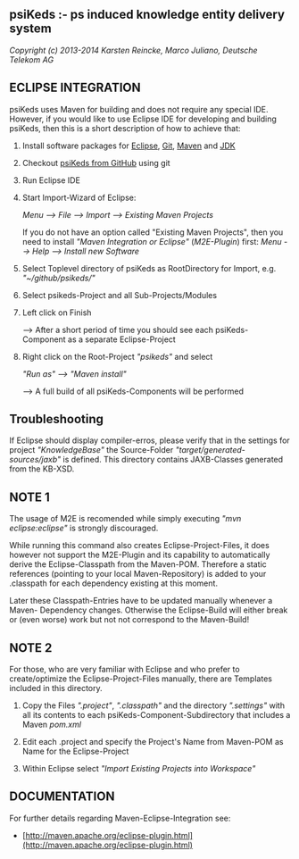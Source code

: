psiKeds :- ps induced knowledge entity delivery system
------------------------------------------------------

*Copyright (c) 2013-2014 Karsten Reincke, Marco Juliano, Deutsche Telekom AG*

ECLIPSE INTEGRATION
-------------------
psiKeds uses Maven for building and does not require any special IDE. However,
if you would like to use Eclipse IDE for developing and building psiKeds, then
this is a short description of how to achieve that:

1. Install software packages for [Eclipse](http://www.eclipse.org/downloads/), [Git](http://git-scm.com/downloads), [Maven](http://maven.apache.org/download.cgi) and [JDK](http://www.oracle.com/technetwork/java/javase/downloads/index.html)

2. Checkout [psiKeds from GitHub](https://github.com/dtag-dbu/psikeds.git) using git

3. Run Eclipse IDE

4. Start Import-Wizard of Eclipse:

   *Menu --> File --> Import --> Existing Maven Projects*

   If you do not have an option called "Existing Maven Projects", then you
   need to install *"Maven Integration or Eclipse"* (*M2E-Plugin*) first:
   *Menu --> Help --> Install new Software*

5. Select Toplevel directory of psiKeds as RootDirectory for Import, e.g. *"~/github/psikeds/"*

6. Select psikeds-Project and all Sub-Projects/Modules

7. Left click on Finish

   --> After a short period of time you should see each psiKeds-Component as a separate Eclipse-Project

8. Right click on the Root-Project *"psikeds"* and select

   *"Run as" --> "Maven install"*

   --> A full build of all psiKeds-Components will be performed

Troubleshooting
---------------
If Eclipse should display compiler-erros, please verify that in the settings
for project *"KnowledgeBase"* the Source-Folder *"target/generated-sources/jaxb"*
is defined. This directory contains JAXB-Classes generated from the KB-XSD.

NOTE 1
------
The usage of M2E is recomended while simply executing *"mvn eclipse:eclipse"*
is strongly discouraged.

While running this command also creates Eclipse-Project-Files, it does however
not support the M2E-Plugin and its capability to automatically derive the
Eclipse-Classpath from the Maven-POM. Therefore a static references (pointing to
your local Maven-Repository) is added to your .classpath for each dependency
existing at this moment.

Later these Classpath-Entries have to be updated manually whenever a Maven-
Dependency changes. Otherwise the Eclipse-Build will either break or (even
worse) work but not not correspond to the Maven-Build!

NOTE 2
------
For those, who are very familiar with Eclipse and who prefer to create/optimize
the Eclipse-Project-Files manually, there are Templates included in this
directory.

1. Copy the Files *".project"*, *".classpath"* and the directory *".settings"* with
   all its contents to each psiKeds-Component-Subdirectory that includes a
   Maven *pom.xml*

2. Edit each .project and specify the Project's Name from Maven-POM as Name
   for the Eclipse-Project

3. Within Eclipse select *"Import Existing Projects into Workspace"*

DOCUMENTATION
-------------
For further details regarding Maven-Eclipse-Integration see:
- [http://maven.apache.org/eclipse-plugin.html](http://maven.apache.org/eclipse-plugin.html)
